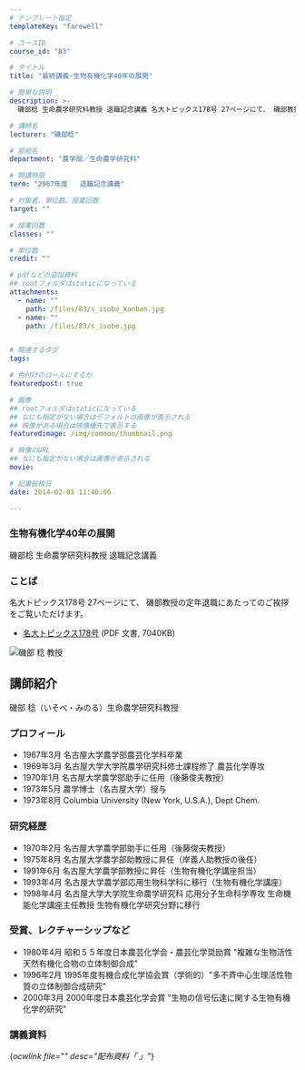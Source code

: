 ```yaml
---
# テンプレート指定
templateKey: "farewell"

# コースID
course_id: "83"

# タイトル
title: "最終講義-生物有機化学40年の展開"

# 簡単な説明
description: >-
  磯部稔 生命農学研究科教授 退職記念講義 名大トピックス178号 27ページにて、 磯部教授の定年退職にあたってのご挨拶をご覧いただけます。   * [名大トピックス178号](htt...

# 講師名
lecturer: "磯部稔"

# 部局名
department: "農学部／生命農学研究科"

# 開講時限
term: "2007年度	退職記念講義"

# 対象者、単位数、授業回数
target: ""

# 授業回数
classes: ""

# 単位数
credit: ""

# pdfなどの追加資料
## rootフォルダはstaticになっている
attachments: 
  - name: "" 
    path: /files/83/s_isobe_kanban.jpg
  - name: "" 
    path: /files/83/s_isobe.jpg


# 関連するタグ
tags:

# 色付けのロールにするか
featuredpost: true

# 画像
## rootフォルダはstaticになっている
## なにも指定がない場合はデフォルトの画像が表示される
## 映像がある場合は映像優先で表示する
featuredimage: /img/common/thumbnail.png

# 映像のURL
## なにも指定がない場合は画像が表示される
movie: 

# 記事投稿日
date: 2014-02-05 11:40:06

---
```

### 生物有機化学40年の展開 

磯部稔 生命農学研究科教授 退職記念講義 

### ことば

名大トピックス178号 27ページにて、 磯部教授の定年退職にあたってのご挨拶をご覧いただけます。 

  * [名大トピックス178号](http://www.nagoya-u.ac.jp/about-nu/public-relations/publication/upload_images/no178.pdf) (PDF 文書, 7040KB)

![磯部 稔 教授](/files/83/s_isobe.jpg) 
## 講師紹介

磯部 稔（いそべ・みのる）生命農学研究科教授 

### プロフィール

  * 1967年3月 名古屋大学農学部農芸化学科卒業
  * 1969年3月 名古屋大学大学院農学研究科修士課程修了 農芸化学専攻
  * 1970年1月 名古屋大学農学部助手に任用（後藤俊夫教授）
  * 1973年5月 農学博士（名古屋大学）授与
  * 1973年8月 Columbia University (New York, U.S.A.), Dept Chem.

### 研究経歴

  * 1970年2月 名古屋大学農学部助手に任用（後藤俊夫教授）
  * 1975年8月 名古屋大学農学部助教授に昇任（岸義人助教授の後任）
  * 1991年6月 名古屋大学農学部教授に昇任（生物有機化学講座担当）
  * 1993年4月 名古屋大学農学部応用生物科学科に移行（生物有機化学講座）
  * 1998年4月 名古屋大学大学院生命農学研究科 応用分子生命科学専攻 生命機能化学講座主任教授 生物有機化学研究分野に移行

### 受賞、レクチャーシップなど

  * 1980年4月 昭和５５年度日本農芸化学会・農芸化学奨励賞 "複雑な生物活性天然有機化合物の立体制御合成"
  * 1996年2月 1995年度有機合成化学協会賞（学術的）"多不斉中心生理活性物質の立体制御合成研究"
  * 2000年3月 2000年度日本農芸化学会賞 "生物の信号伝達に関する生物有機化学的研究"
### 講義資料

{*ocwlink file="" desc="配布資料「 」"*}